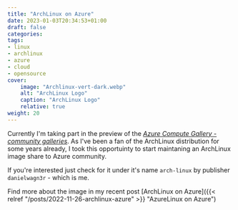 ```yaml
---
title: "ArchLinux on Azure"
date: 2023-01-03T20:34:53+01:00
draft: false
categories:
tags:
- linux
- archlinux
- azure
- cloud
- opensource
cover:
    image: "Archlinux-vert-dark.webp"
    alt: "ArchLinux Logo"
    caption: "ArchLinux Logo"
    relative: true
weight: 20
---
```


Currently I'm taking part in the preview of the [_Azure Compute Gallery - community galleries_](https://learn.microsoft.com/en-us/azure/virtual-machines/share-gallery-community). As I've been a fan of the ArchLinux distribution for some years already, I took this opportuinty to start maintaning an ArchLinux image share to Azure community.

If you're interested just check for it under it's name `arch-linux` by publisher `danielwagn3r` - which is me.

Find more about the image in my recent post [ArchLinux on Azure]({{< relref "/posts/2022-11-26-archlinux-azure" >}} "AzureLinux on Azure")
